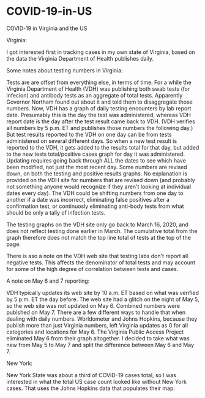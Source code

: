 # COVID-19-in-US
COVID-19 in Virginia and the US

Virginia: 

I got interested first in tracking cases in my own state of Virginia, based on the data the Virginia Department of Health 
publishes daily. 

Some notes about testing numbers in Virginia:

Tests are are offset from everything else, in terms of time. For a while the Virginia Department of Health (VDH) was publishing both swab tests (for infecion) and antibody tests as an aggregate of total tests. Apparently Governor Northam found out about it and told them to disaggregate those numbers. Now, VDH has a graph of daily testing encounters by lab report date. Presumably this is the day the test was administered, whereas VDH report date is the day after the test result came back to VDH. (VDH verifies all numbers by 5 p.m. ET and publishes those numbers the following day.) But test results reported to the VDH on one day can be from tests administered on several different days. So when a new test result is reported to the VDH, it gets added to the results total for that day, but added to the new tests total/positive cases graph for day it was administered. Updating requires going back through ALL the dates to see which have been modified, not just the most recent day. Some numbers are revised down, on both the testing and positive results graphs. No explanation is provided on the VDH site for numbers that are revised down (and probably not something anyone would recognize if they aren't looking at individual dates every day). The VDH could be shifting numbers from one day to another if a date was incorrect, eliminating false positives after a confirmation test, or continuosly eliminating anti-body tests from what should be only a tally of infection tests. 

The testing graphs on the VDH site only go back to March 16, 2020, and does not reflect testing done earlier in March. The cumulative total from the graph therefore does not match the top line total of tests at the top of the page. 

There is aso a note on the VDH web site that testing labs don't report all negative tests. This affects the denominator of total tests and may account for some of the high degree of correlation between tests and cases. 

A note on May 6 and 7 reporting:

VDH typically updates its web site by 10 a.m. ET based on what was verified by 5 p.m. ET the day before. The web site had a glitch on the night of May 5, so the web site was not updated on May 6. Combined numbers were publshed on May 7. There are a few different ways to handle that when dealing with daily numbers. Worldometer and Johns Hopkins, because they publish more than just Virginia numbers, left Virginia updates as 0 for all categories and locations for May 6. The Virginia Public Access Project eliminated May 6 from their graph altogether. I decided to take what was new from May 5 to May 7 and split the difference between May 6 and May 7. 

New York: 

New York State was about a third of COVID-19 cases total, so I was interested in what the total US case count looked like 
without New York cases. That uses the Johns Hopkins data that populates their map.
